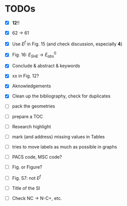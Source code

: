 # TODOs

- [x] **12**!!
- [x] 62 → 61
- [x] Use $E^f$ in Fig. 15 (and check discussion, especially **4**)
- [x] Fig. 16: $E_{SHE}$ → $E^0_{abs}$
- [x] Conclude & abstract & keywords
- [x] xx in Fig. 12?
- [x] Aknowledgements
- [x] Clean up the bibliography, check for duplicates

- [ ] pack the geometries
- [ ] prepare a TOC
- [ ] Research highlight
- [ ] mark (and address) missing values in Tables
- [ ] tries to move labels as much as possible in graphs
- [ ] PACS code, MSC code?
- [ ] Fig. or Figure?
- [ ] Fig. S7: not $E^f$
- [ ] Title of the SI
- [ ] Check NC → N-C+, etc.
